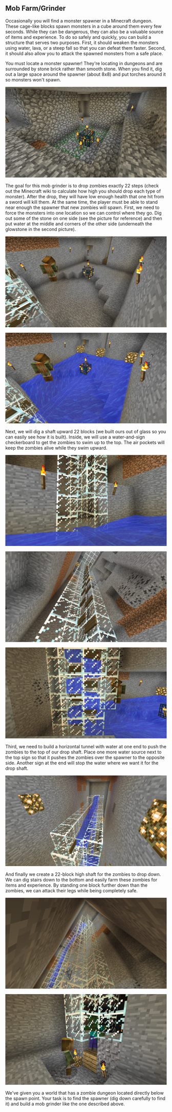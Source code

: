 ## Mob Farm/Grinder

Occasionally you will find a monster spawner in a Minecraft dungeon. These cage-like blocks spawn monsters in a cube around them every few seconds. While they can be dangerous, they can also be a valuable source of items and experience. To do so safely and quickly, you can build a structure that serves two purposes. First, it should weaken the monsters using water, lava, or a steep fall so that you can defeat them faster. Second, it should also allow you to attack the spawned monsters from a safe place.

You must locate a monster spawner! They're locating in dungeons and are surrounded by stone brick rather than smooth stone. When you find it, dig out a large space around the spawner (about 8x8) and put torches around it so monsters won't spawn.

![A zombie spawner with some of the area around it cleared out.](images/section_2/grinder_initial.png)

The goal for this mob grinder is to drop zombies exactly 22 steps (check out the Minecraft wiki to calculate how high you should drop each type of monster). After the drop, they will have low enough health that one hit from a sword will kill them. At the same time, the player must be able to stand near enough the spawner that new zombies will spawn. First, we need to force the monsters into one location so we can control where they go. Dig out some of the stone on one side (see the picture for reference) and then put water at the middle and corners of the other side (underneath the glowstone in the second picture).

![An example of how you should dig out the floor of the area.](images/section_2/grinder_dug.png)

![The placement of water in the cleared area.](images/section_2/grinder_water.png)

Next, we will dig a shaft upward 22 blocks (we built ours out of glass so you can easily see how it is built). Inside, we will use a water-and-sign checkerboard to get the zombies to swim up to the top. The air pockets will keep the zombies alive while they swim upward.

![The shaft entrance that the zombies are pushed towards by the water.](images/section_2/grinder_shaft_bottom.png)

![Looking up the shaft with only the signs placed.](images/section_2/grinder_signs.png)

![A view of the shaft from the side after the water has been placed.](images/section_2/grinder_signs_and_water.png)

Third, we need to build a horizontal tunnel with water at one end to push the zombies to the top of our drop shaft. Place one more water source next to the top sign so that it pushes the zombies over the spawner to the opposite side. Another sign at the end will stop the water where we want it for the drop shaft.

![A view from the end of the horizontal shaft.](images/section_2/grinder_top_shaft.png)

And finally we create a 22-block high shaft for the zombies to drop down. We can dig stairs down to the bottom and easily farm these zombies for items and experience. By standing one block further down than the zombies, we can attack their legs while being completely safe.

![Looking up at the drop shaft for our grinder.](images/section_2/grinder_drop_shaft.png)

![Where we can farm the zombies from.](images/section_2/grinder_farm_space.png)

We've given you a world that has a zombie dungeon located directly below the spawn point. Your task is to find the spawner (dig down carefully to find it) and build a mob grinder like the one described above.
